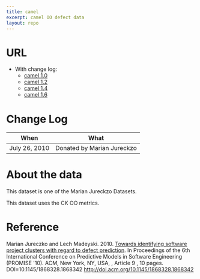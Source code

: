 ```yaml
---
title: camel
excerpt: camel OO defect data
layout: repo
---
```


# URL

  * With change log: 
    * [camel 1.0](http://code.google.com/p/promisedata/source/browse/trunk/defect/camel-1.0)
    * [camel 1.2](http://code.google.com/p/promisedata/source/browse/trunk/defect/camel-1.2)
    * [camel 1.4](http://code.google.com/p/promisedata/source/browse/trunk/defect/camel-1.4)
    * [camel 1.6](http://code.google.com/p/promisedata/source/browse/trunk/defect/camel-1.6)

# Change Log

When | What
---- | ----
July 26, 2010 | Donated by Marian Jureckzo

# About the data

This dataset is one of the Marian Jureckzo Datasets.

This dataset uses the CK OO metrics.

# Reference

Marian Jureczko and Lech Madeyski. 2010. [Towards identifying software project clusters with regard to defect prediction](http://dl.acm.org/citation.cfm?id=1868328.1868342&coll=DL&dl=GUIDE&CFID=96280125&CFTOKEN=47274353). In
Proceedings of the 6th International Conference on Predictive
Models in Software Engineering (PROMISE '10). ACM, New York,
NY, USA, , Article 9 , 10 pages. DOI=10.1145/1868328.1868342
http://doi.acm.org/10.1145/1868328.1868342